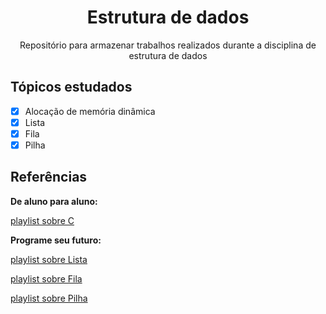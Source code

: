 <h1 align='center'>Estrutura de dados</h1>
<p align='center'>Repositório para armazenar trabalhos realizados durante a disciplina de estrutura de dados</p>

## Tópicos estudados
- [x] Alocação de memória dinâmica
- [x] Lista
- [x] Fila
- [x] Pilha

## Referências
**De aluno para aluno:**

[playlist sobre C](https://www.youtube.com/watch?v=VnH7OVFj_pA&list=PLa75BYTPDNKZWYypgOFEsX3H2Mg-SzuLW)

**Programe seu futuro:**

[playlist sobre Lista](https://www.youtube.com/watch?v=biTMaMxWLRc&list=PLqJK4Oyr5WSgPpLg-lZJfJZN0DQ5bwrfP&index=1)

[playlist sobre Fila](https://www.youtube.com/watch?v=pJBC0Yo6P9c&list=PLqJK4Oyr5WSgPCLNVjeOdwLgVPhUSfBMf&index=1)

[playlist sobre Pilha](https://www.youtube.com/watch?v=nWHveXK9g_8&list=PLqJK4Oyr5WSj_Ngpezsatdu5s2G74g9sf)
